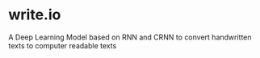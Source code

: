 # write.io
A Deep Learning Model based on RNN and CRNN to convert handwritten texts to computer readable texts

<!-- Workflow -->

<!-- 
1. Update config.yaml -> To configure setting up the project
2. Update secrets.yaml -> To configure any data sensitive entitites of the project, such as database connection credentials, server credentials etc.
3. Update params.yaml -> To configure the required parameters for modules, packages, components, directory for running the project.
4. Update entity
5. Update configuration manager in src/config
6. Update the components -> Contains the models training, feature extraction, model preprocessing and the core of the project here.
7. Update the main.py -> To configure the execution process and flow for the the project across instances.
8. Update the dvc.yaml -> To configure the deployment pipeling for the project. 
-->
